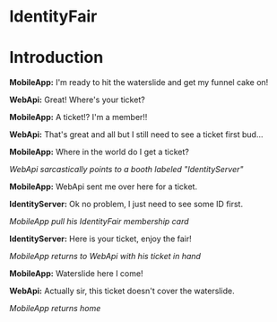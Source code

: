 IdentityFair
====================

Introduction
======

**MobileApp:** I'm ready to hit the waterslide and get my funnel cake on!

**WebApi:** Great! Where's your ticket?

**MobileApp:** A ticket!? I'm a member!!

**WebApi:** That's great and all but I still need to see a ticket first bud...

**MobileApp:** Where in the world do I get a ticket?

_WebApi sarcastically points to a booth labeled "IdentityServer"_

**MobileApp:** WebApi sent me over here for a ticket.

**IdentityServer:** Ok no problem, I just need to see some ID first.

_MobileApp pull his IdentityFair membership card_

**IdentityServer:** Here is your ticket, enjoy the fair!

_MobileApp returns to WebApi with his ticket in hand_

**MobileApp:** Waterslide here I come!

**WebApi:** Actually sir, this ticket doesn't cover the waterslide.

_MobileApp returns home_